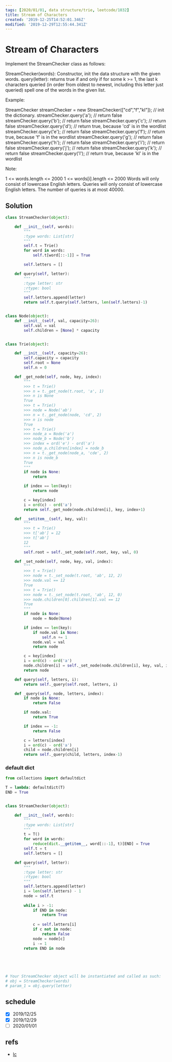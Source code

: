 ```yaml
---
tags: [2020/01/01, data structure/trie, leetcode/1032]
title: Stream of Characters
created: '2019-12-25T14:52:01.346Z'
modified: '2019-12-29T12:55:44.341Z'
---
```


# Stream of Characters

Implement the StreamChecker class as follows:

StreamChecker(words): Constructor, init the data structure with the given words.
query(letter): returns true if and only if for some k >= 1, the last k characters queried (in order from oldest to newest, including this letter just queried) spell one of the words in the given list.
 

Example:

StreamChecker streamChecker = new StreamChecker(["cd","f","kl"]); // init the dictionary.
streamChecker.query('a');          // return false
streamChecker.query('b');          // return false
streamChecker.query('c');          // return false
streamChecker.query('d');          // return true, because 'cd' is in the wordlist
streamChecker.query('e');          // return false
streamChecker.query('f');          // return true, because 'f' is in the wordlist
streamChecker.query('g');          // return false
streamChecker.query('h');          // return false
streamChecker.query('i');          // return false
streamChecker.query('j');          // return false
streamChecker.query('k');          // return false
streamChecker.query('l');          // return true, because 'kl' is in the wordlist
 

Note:

1 <= words.length <= 2000
1 <= words[i].length <= 2000
Words will only consist of lowercase English letters.
Queries will only consist of lowercase English letters.
The number of queries is at most 40000.


## Solution

```python
class StreamChecker(object):

    def __init__(self, words):
        """
        :type words: List[str]
        """
        self.t = Trie()
        for word in words:
            self.t[word[::-1]] = True

        self.letters = []

    def query(self, letter):
        """
        :type letter: str
        :rtype: bool
        """
        self.letters.append(letter)
        return self.t.query(self.letters, len(self.letters)-1)


class Node(object):
    def __init__(self, val, capacity=26):
        self.val = val
        self.children = [None] * capacity


class Trie(object):

    def __init__(self, capacity=26):
        self.capacity = capacity
        self.root = None
        self.n = 0

    def _get_node(self, node, key, index):
        """
        >>> t = Trie()
        >>> n = t._get_node(t.root, 'a', 1)
        >>> n is None
        True
        >>> t = Trie()
        >>> node = Node('ab')
        >>> n = t._get_node(node, 'cd', 2)
        >>> n is node
        True
        >>> t = Trie()
        >>> node_a = Node('a')
        >>> node_b = Node('b')
        >>> index = ord('e') - ord('a')
        >>> node_a.children[index] = node_b
        >>> n = t._get_node(node_a, 'cde', 2)
        >>> n is node_b
        True
        """
        if node is None:
            return

        if index == len(key):
            return node

        c = key[index]
        i = ord(c) - ord('a')
        return self._get_node(node.children[i], key, index+1)

    def __setitem__(self, key, val):
        """
        >>> t = Trie()
        >>> t['ab'] = 12
        >>> t['ab']
        12
        """
        self.root = self._set_node(self.root, key, val, 0)

    def _set_node(self, node, key, val, index):
        """
        >>> t = Trie()
        >>> node = t._set_node(t.root, 'ab', 12, 2)
        >>> node.val == 12
        True
        >>> t = Trie()
        >>> node = t._set_node(t.root, 'ab', 12, 0)
        >>> node.children[0].children[1].val == 12
        True
        """
        if node is None:
            node = Node(None)

        if index == len(key):
            if node.val is None:
                self.n += 1
            node.val = val
            return node

        c = key[index]
        i = ord(c) - ord('a')
        node.children[i] = self._set_node(node.children[i], key, val, index+1)
        return node

    def query(self, letters, i):
        return self._query(self.root, letters, i)

    def _query(self, node, letters, index):
        if node is None:
            return False

        if node.val:
            return True

        if index == -1:
            return False

        c = letters[index]
        i = ord(c) - ord('a')
        child = node.children[i]
        return self._query(child, letters, index-1)

```

### default dict

```python
from collections import defaultdict

T = lambda: defaultdict(T)
END = True


class StreamChecker(object):

    def __init__(self, words):
        """
        :type words: List[str]
        """
        t = T()
        for word in words:
            reduce(dict.__getitem__, word[::-1], t)[END] = True
        self.t = t
        self.letters = []

    def query(self, letter):
        """
        :type letter: str
        :rtype: bool
        """
        self.letters.append(letter)
        i = len(self.letters) - 1
        node = self.t
        
        while i > -1:
            if END in node:
                return True
            
            c = self.letters[i]
            if c not in node:
                return False
            node = node[c]
            i -= 1
        return END in node
        
        
        


# Your StreamChecker object will be instantiated and called as such:
# obj = StreamChecker(words)
# param_1 = obj.query(letter)
```

## schedule

* [x] 2019/12/25
* [x] 2019/12/29
* [ ] 2020/01/01

## refs

* [lc](https://leetcode.com/problems/stream-of-characters/)
